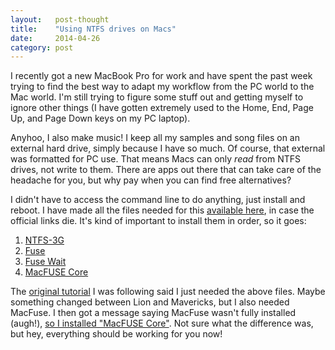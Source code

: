 ```yaml
---
layout:   post-thought
title:    "Using NTFS drives on Macs"
date:     2014-04-26
category: post
---
```


I recently got a new MacBook Pro for work and have spent the past week trying to find the best way to adapt my workflow from the PC world to the Mac world. I'm still trying to figure some stuff out and getting myself to ignore other things (I have gotten extremely used to the Home, End, Page Up, and Page Down keys on my PC laptop).

Anyhoo, I also make music! I keep all my samples and song files on an external hard drive, simply because I have so much. Of course, that external was formatted for PC use. That means Macs can only *read* from NTFS drives, not write to them. There are apps out there that can take care of the headache for you, but why pay when you can find free alternatives?

I didn't have to access the command line to do anything, just install and reboot. I have made all the files needed for this [available here](https://app.box.com/s/7kdsn3kvryhbh1yixnu6), in case the official links die. It's kind of important to install them in order, so it goes:

1. [NTFS-3G](http://www.macupdate.com/app/mac/24481/ntfs-3g)
2. [Fuse](http://osxfuse.github.io)
3. [Fuse Wait](http://mac.softpedia.com/get/Utilities/Fuse-Wait.shtml)
4. [MacFUSE Core](http://www.tuxera.com/mac/macfuse-core-10.5-2.1.9.dmg)

The [original tutorial](http://www.macbreaker.com/2012/02/enable-write-for-ntfs-hard-drives-on.html#comment-925777564) I was following said I just needed the above files. Maybe something changed between Lion and Mavericks, but I also needed MacFuse. I then got a message saying MacFuse wasn't fully installed (augh!), [so I installed "MacFUSE Core"](http://stackoverflow.com/questions/11326969/macfuse-does-not-appear-to-be-installed). Not sure what the difference was, but hey, everything should be working for you now!